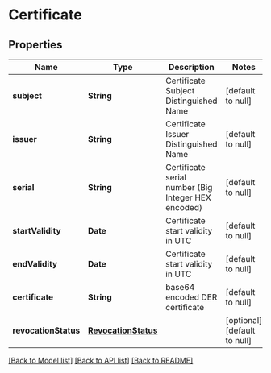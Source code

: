 # Certificate
## Properties

| Name | Type | Description | Notes |
|------------ | ------------- | ------------- | -------------|
| **subject** | **String** | Certificate Subject Distinguished Name | [default to null] |
| **issuer** | **String** | Certificate Issuer Distinguished Name | [default to null] |
| **serial** | **String** | Certificate serial number (Big Integer HEX encoded) | [default to null] |
| **startValidity** | **Date** | Certificate start validity in UTC | [default to null] |
| **endValidity** | **Date** | Certificate start validity in UTC | [default to null] |
| **certificate** | **String** | base64 encoded DER certificate | [default to null] |
| **revocationStatus** | [**RevocationStatus**](RevocationStatus.md) |  | [optional] [default to null] |

[[Back to Model list]](../README.md#documentation-for-models) [[Back to API list]](../README.md#documentation-for-api-endpoints) [[Back to README]](../README.md)

